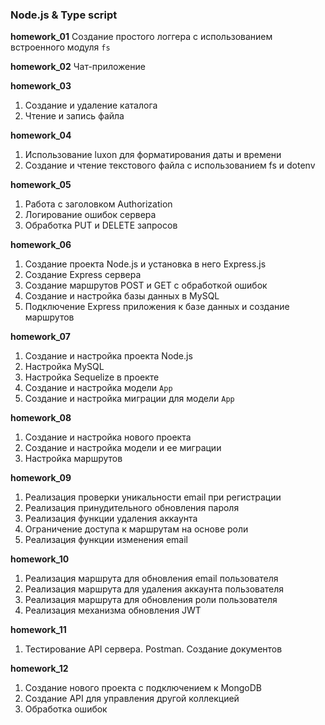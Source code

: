 ### Node.js & Type script

**homework_01**
Создание простого логгера с использованием встроенного модуля `fs`

**homework_02**
Чат-приложение

**homework_03**

1. Создание и удаление каталога
2. Чтение и запись файла

**homework_04**

1. Использование luxon для форматирования даты и времени
2. Создание и чтение текстового файла с использованием fs и dotenv

**homework_05**

1. Работа с заголовком Authorization
2. Логирование ошибок сервера
3. Обработка PUT и DELETE запросов

**homework_06**

1. Создание проекта Node.js и установка в него Express.js
2. Создание Express сервера
3. Создание маршрутов POST и GET с обработкой ошибок
4. Создание и настройка базы данных в MySQL
5. Подключение Express приложения к базе данных и создание маршрутов

**homework_07**

1. Создание и настройка проекта Node.js
2. Настройка MySQL
3. Настройка Sequelize в проекте
4. Создание и настройка модели `App`
5. Создание и настройка миграции для модели `App`

**homework_08**

1. Создание и настройка нового проекта
2. Создание и настройка модели и ее миграции
3. Настройка маршрутов

**homework_09**

1. Реализация проверки уникальности email при регистрации
2. Реализация принудительного обновления пароля
3. Реализация функции удаления аккаунта
4. Ограничение доступа к маршрутам на основе роли
5. Реализация функции изменения email

**homework_10**

1. Реализация маршрута для обновления email пользователя
2. Реализация маршрута для удаления аккаунта пользователя
3. Реализация маршрута для обновления роли пользователя
4. Реализация механизма обновления JWT

**homework_11**

1. Тестирование API сервера. Postman. Создание документов

**homework_12**

1. Создание нового проекта с подключением к MongoDB
2. Создание API для управления другой коллекцией
3. Обработка ошибок
